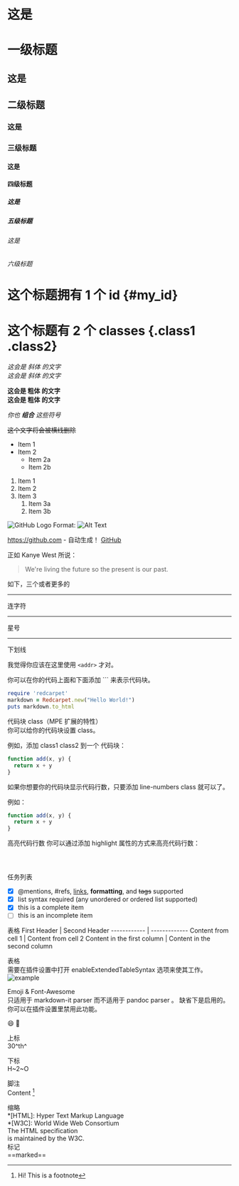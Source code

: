 # 这是 <h1> 一级标题

## 这是 <h2> 二级标题

### 这是 <h3> 三级标题

#### 这是 <h4> 四级标题

##### 这是 <h5> 五级标题

###### 这是 <h6> 六级标题

# 这个标题拥有 1 个 id {#my_id}

# 这个标题有 2 个 classes {.class1 .class2}

*这会是 斜体 的文字*  
_这会是 斜体 的文字_

**这会是 粗体 的文字**  
__这会是 粗体 的文字__  

_你也 **组合** 这些符号_

~~这个文字将会被横线删除~~

- Item 1
- Item 2
  - Item 2a
  - Item 2b

1. Item 1
1. Item 2
1. Item 3
   1. Item 3a
   1. Item 3b

![GitHub Logo](/images/logo.png)
Format: ![Alt Text](url)

https://github.com - 自动生成！
[GitHub](https://github.com)

正如 Kanye West 所说：

> We're living the future so
> the present is our past.

如下，三个或者更多的

---

连字符

---

星号

---

下划线

我觉得你应该在这里使用
`<addr>` 才对。

你可以在你的代码上面和下面添加 ``` 来表示代码块。

```ruby
require 'redcarpet'
markdown = Redcarpet.new("Hello World!")
puts markdown.to_html
```

代码块 class（MPE 扩展的特性）  
你可以给你的代码块设置 class。

例如，添加 class1 class2 到一个 代码块：

```javascript {.class1 .class}
function add(x, y) {
  return x + y
}
```

如果你想要你的代码块显示代码行数，只要添加 line-numbers class 就可以了。

例如：

```javascript {.line-numbers}
function add(x, y) {
  return x + y
}
```

高亮代码行数
你可以通过添加 highlight 属性的方式来高亮代码行数：

```javascript {highlight=10}
```

```javascript {highlight=10-20}
```

```javascript {highlight=[1-10,15,20-22]}
```

任务列表
- [x] @mentions, #refs, [links](), **formatting**, and <del>tags</del> supported
- [x] list syntax required (any unordered or ordered list supported)
- [x] this is a complete item
- [ ] this is an incomplete item

表格
First Header | Second Header
------------ | -------------
Content from cell 1 | Content from cell 2
Content in the first column | Content in the second column

表格  
需要在插件设置中打开 enableExtendedTableSyntax 选项来使其工作。
![example](https://user-images.githubusercontent.com/1908863/28243710-945e3004-699a-11e7-9a5f-d74f6c944c3b.png)

Emoji & Font-Awesome  
只适用于 markdown-it parser 而不适用于 pandoc parser  。
缺省下是启用的。你可以在插件设置里禁用此功能。  

:smile:
:car:

上标  
30^th^  

下标  
H~2~O

脚注  
Content [^1]  
[^1]: Hi! This is a footnote

缩略  
*[HTML]: Hyper Text Markup Language  
*[W3C]: World Wide Web Consortium  
The HTML specification  
is maintained by the W3C.  
标记  
==marked==  
